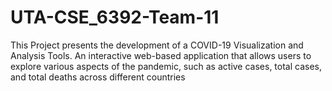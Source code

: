 # UTA-CSE_6392-Team-11
This Project presents the development of a COVID-19 Visualization and Analysis Tools. An interactive web-based application that allows users to explore various aspects of the pandemic, such as active cases, total cases, and total deaths across different countries
